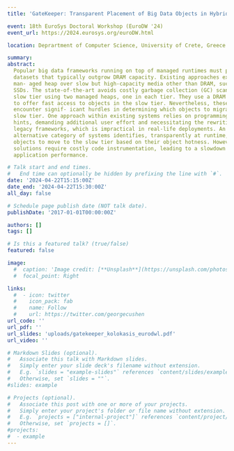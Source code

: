 ```yaml
---
title: 'GateKeeper: Transparent Placement of Big Data Objects in Hybrid Managed Heaps'

event: 18th EuroSys Doctoral Workshop (EuroDW '24)
event_url: https://2024.eurosys.org/euroDW.html

location: Deprartment of Computer Science, University of Crete, Greece

summary: 
abstract:
  Popular big data frameworks running on top of managed runtimes must process
  datasets that typically outgrow DRAM capacity. Existing approaches extend the
  man- aged heap over slow but high-capacity media other than DRAM, such as NVMe
  SSDs. The state-of-the-art avoids costly garbage collection (GC) scans over the
  slow tier using two managed heaps, one in each tier. They use a DRAM (I/O) cache
  to offer fast access to objects in the slow tier. Nevertheless, these systems
  encounter signif- icant hurdles in determining which objects to migrate to the
  slow tier. One approach within existing systems relies on programming models or
  hints, demanding additional user effort and necessitating the rewriting of
  legacy frameworks, which is impractical in real-life deployments. An
  alternative category of systems identifies, transparently at runtime, the
  objects to move to the slow tier based on their object hotness. However, these
  solutions require costly code instrumentation, leading to a slowdown in
  application performance.

# Talk start and end times.
#   End time can optionally be hidden by prefixing the line with `#`.
date: '2024-04-22T15:15:00Z'
date_end: '2024-04-22T15:30:00Z'
all_day: false

# Schedule page publish date (NOT talk date).
publishDate: '2017-01-01T00:00:00Z'

authors: []
tags: []

# Is this a featured talk? (true/false)
featured: false

image:
  #  caption: 'Image credit: [**Unsplash**](https://unsplash.com/photos/bzdhc5b3Bxs)'
  #  focal_point: Right

links:
  #  - icon: twitter
  #    icon_pack: fab
  #    name: Follow
  #    url: https://twitter.com/georgecushen
url_code: ''
url_pdf: ''
url_slides: 'uploads/gatekeeper_kolokasis_eurodwl.pdf'
url_video: ''

# Markdown Slides (optional).
#   Associate this talk with Markdown slides.
#   Simply enter your slide deck's filename without extension.
#   E.g. `slides = "example-slides"` references `content/slides/example-slides.md`.
#   Otherwise, set `slides = ""`.
#slides: example

# Projects (optional).
#   Associate this post with one or more of your projects.
#   Simply enter your project's folder or file name without extension.
#   E.g. `projects = ["internal-project"]` references `content/project/deep-learning/index.md`.
#   Otherwise, set `projects = []`.
#projects:
#  - example
---
```

